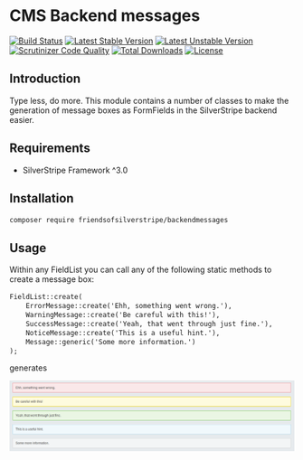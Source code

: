 # CMS Backend messages

[![Build Status](https://api.travis-ci.org/FriendsOfSilverStripe/backendmessages.svg?branch=master)](https://travis-ci.org/FriendsOfSilverStripe/backendmessages)
[![Latest Stable Version](https://poser.pugx.org/FriendsOfSilverStripe/backendmessages/version.svg)](https://github.com/FriendsOfSilverStripe/backendmessages/releases)
[![Latest Unstable Version](https://poser.pugx.org/FriendsOfSilverStripe/backendmessages/v/unstable.svg)](https://packagist.org/packages/FriendsOfSilverStripe/backendmessages)
[![Scrutinizer Code Quality](https://img.shields.io/scrutinizer/g/FriendsOfSilverStripe/backendmessages.svg)](https://scrutinizer-ci.com/g/FriendsOfSilverStripe/backendmessages?branch=master)
[![Total Downloads](https://poser.pugx.org/FriendsOfSilverStripe/backendmessages/downloads.svg)](https://packagist.org/packages/FriendsOfSilverStripe/backendmessages)
[![License](https://poser.pugx.org/FriendsOfSilverStripe/backendmessages/license.svg)](https://github.com/FriendsOfSilverStripe/backendmessages/blob/master/license.md)


## Introduction

Type less, do more. This module contains a number of classes to make the generation of message boxes as FormFields in the SilverStripe backend easier.


## Requirements

 * SilverStripe Framework ^3.0


## Installation

```
composer require friendsofsilverstripe/backendmessages
```


## Usage

Within any FieldList you can call any of the following static methods to create a message box:

````
FieldList::create(
	ErrorMessage::create('Ehh, something went wrong.'),
	WarningMessage::create('Be careful with this!'),
	SuccessMessage::create('Yeah, that went through just fine.'),
	NoticeMessage::create('This is a useful hint.'),
	Message::generic('Some more information.')
);
````
generates

<img src="https://raw.githubusercontent.com/friendsofsilverstripe/backendmessages/master/images/screenshots/messages.png">
